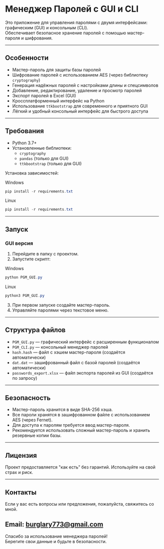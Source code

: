 # Менеджер Паролей с GUI и CLI

Это приложение для управления паролями с двумя интерфейсами: графическим (GUI) и консольным (CLI).  
Обеспечивает безопасное хранение паролей с помощью мастер-пароля и шифрования.

---

## Особенности

- Мастер-пароль для защиты базы паролей  
- Шифрование паролей с использованием AES (через библиотеку `cryptography`)  
- Генерация надёжных паролей с настройками длины и спецсимволов  
- Добавление, редактирование, удаление и просмотр паролей  
- Экспорт паролей в Excel (GUI)  
- Кроссплатформенный интерфейс на Python  
- Использование `ttkbootstrap` для современного и приятного GUI  
- Лёгкий и удобный консольный интерфейс для быстрого доступа  

---

## Требования

- Python 3.7+  
- Установленные библиотеки:  
  - `cryptography`  
  - `pandas` (только для GUI)  
  - `ttkbootstrap` (только для GUI)  

Установка зависимостей:

Windows
```PowerShell
pip install -r requirements.txt
```
Linux
```PowerShell
pip install -r requirements.txt
```
---

## Запуск

### GUI версия

1. Перейдите в папку с проектом.  
2. Запустите скрипт:

Windows
```PowerShell
python PGM_GUI.py
```
Linux
```PowerShell
python3 PGM_GUI.py
```

3. При первом запуске создайте мастер-пароль.  
4. Управляйте паролями через текстовое меню.

---

## Структура файлов

- `PGM_GUI.py` — графический интерфейс с расширенным функционалом  
- `PGM_CLI.py` — консольный менеджер паролей  
- `hash.hash` — файл с хэшем мастер-пароля (создаётся автоматически)  
- `dat.dat` — зашифрованный файл с базой паролей (создаётся автоматически)  
- `passwords_export.xlsx` — файл экспорта паролей из GUI (создаётся по запросу)  

---

## Безопасность

- Мастер-пароль хранится в виде SHA-256 хэша.  
- Все пароли хранятся в зашифрованном файле с использованием AES (через Fernet).  
- Для доступа к паролям требуется ввод мастер-пароля.  
- Рекомендуется использовать сложный мастер-пароль и хранить резервные копии базы.

---

## Лицензия

Проект предоставляется "как есть" без гарантий. Используйте на свой страх и риск.

---

## Контакты

Если у вас есть вопросы или предложения, пожалуйста, свяжитесь со мной.

Email: burglary773@gmail.com
---

Спасибо за использование менеджера паролей!  
Берегите свои данные и будьте в безопасности.
